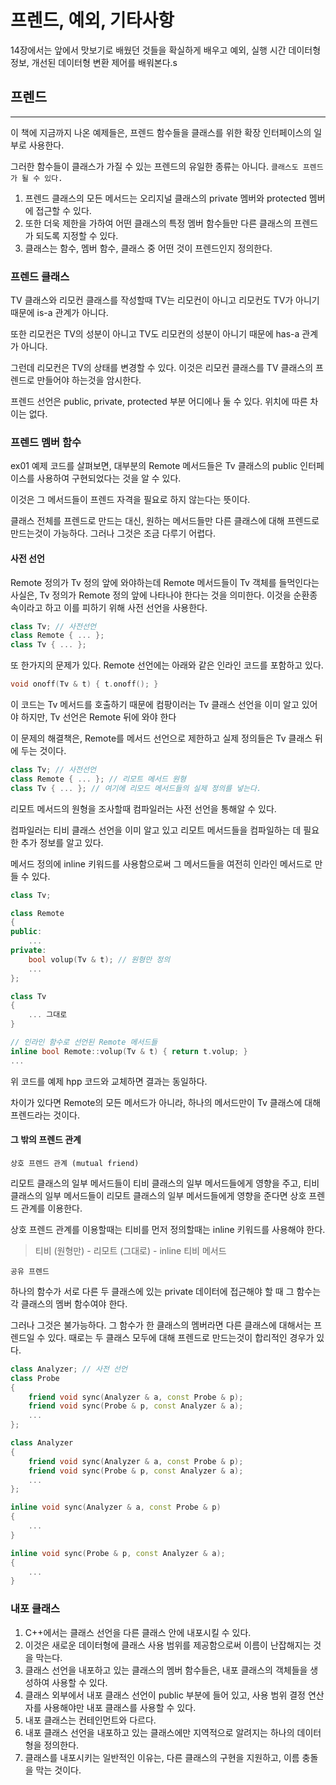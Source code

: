 # 프렌드, 예외, 기타사항

14장에서는 앞에서 맛보기로 배웠던 것들을 확실하게 배우고 예외, 실행 시간 데이터형 정보, 개선된 데이터형 변환 제어를 배워본다.s

## 프렌드

---

이 책에 지금까지 나온 예제들은, 프렌드 함수들을 클래스를 위한 확장 인터페이스의 일부로 사용한다.

그러한 함수들이 클래스가 가질 수 있는 프렌드의 유일한 종류는 아니다. ``` 클래스도 프렌드가 될 수 있다. ```

1. 프렌드 클래스의 모든 메서드는 오리지널 클래스의 private 멤버와 protected 멤버에 접근할 수 있다.
2. 또한 더욱 제한을 가하여 어떤 클래스의 특정 멤버 함수들만 다른 클래스의 프렌드가 되도록 지정할 수 있다.
3. 클래스는 함수, 멤버 함수, 클래스 중 어떤 것이 프렌드인지 정의한다.

### 프렌드 클래스

TV 클래스와 리모컨 클래스를 작성할때 TV는 리모컨이 아니고 리모컨도 TV가 아니기 때문에 is-a 관계가 아니다.

또한 리모컨은 TV의 성분이 아니고 TV도 리모컨의 성분이 아니기 때문에 has-a 관계가 아니다.

그런데 리모컨은 TV의 상태를 변경할 수 있다. 이것은 리모컨 클래스를 TV 클래스의 프렌드로 만들어야 하는것을 암시한다.

프렌드 선언은 public, private, protected 부분 어디에나 둘 수 있다. 위치에 따른 차이는 없다.

### 프렌드 멤버 함수

ex01 예제 코드를 살펴보면, 대부분의 Remote 메서드들은 Tv 클래스의 public 인터페이스를 사용하여 구현되었다는 것을 알 수 있다.

이것은 그 메서드들이 프렌드 자격을 필요로 하지 않는다는 뜻이다.

클래스 전체를 프렌드로 만드는 대신, 원하는 메서드들만 다른 클래스에 대해 프렌드로 만드는것이 가능하다. 그러나 그것은 조금 다루기 어렵다.

#### 사전 선언

Remote 정의가 Tv 정의 앞에 와야하는데 Remote 메서드들이 Tv 객체를 들먹인다는 사실은, Tv 정의가 Remote 정의 앞에 나타나야 한다는 것을 의미한다. 이것을 순환종속이라고 하고 이를 피하기 위해 사전 선언을 사용한다.

``` cpp
class Tv; // 사전선언
class Remote { ... };
class Tv { ... };
```

또 한가지의 문제가 있다. Remote 선언에는 아래와 같은 인라인 코드를 포함하고 있다.

```cpp
void onoff(Tv & t) { t.onoff(); }
```

이 코드는 Tv 메서드를 호출하기 때문에 컴팡이러는 Tv 클래스 선언을 이미 알고 있어야 하지만, Tv 선언은 Remote 뒤에 와야 한다

이 문제의 해결책은, Remote를 메서드 선언으로 제한하고 실제 정의들은 Tv 클래스 뒤에 두는 것이다.

```cpp
class Tv; // 사전선언
class Remote { ... }; // 리모트 메서드 원형
class Tv { ... }; // 여기에 리모드 메서드들의 실제 정의를 넣는다.
```

리모트 메서드의 원형을 조사할때 컴파일러는 사전 선언을 통해알 수 있다.

컴파일러는 티비 클래스 선언을 이미 알고 있고 리모트 메서드들을 컴파일하는 데 필요한 추가 정보를 알고 있다.

메서드 정의에 inline 키워드를 사용함으로써 그 메서드들을 여전히 인라인 메서드로 만들 수 있다.

```cpp
class Tv;

class Remote
{
public:
    ...
private:
    bool volup(Tv & t); // 원형만 정의
    ...
};

class Tv
{
    ... 그대로
}

// 인라인 함수로 선언된 Remote 메서드들
inline bool Remote::volup(Tv & t) { return t.volup; }
...

```

위 코드를 예제 hpp 코드와 교체하면 결과는 동일하다.

차이가 있다면 Remote의 모든 메서드가 아니라, 하나의 메서드만이 Tv 클래스에 대해 프렌드라는 것이다.

#### 그 밖의 프렌드 관계

```상호 프렌드 관계 (mutual friend)```

리모트 클래스의 일부 메서드들이 티비 클래스의 일부 메서드들에게 영향을 주고, 티비 클래스의 일부 메서드들이 리모트 클래스의 일부 메서드들에게 영향을 준다면 상호 프렌드 관계를 이용한다.

상호 프렌드 관계를 이용할때는 티비를 먼저 정의할때는 inline 키워드를 사용해야 한다.

> 티비 (원형만) - 리모트 (그대로) - inline 티비 메서드

```공유 프렌드```

하나의 함수가 서로 다른 두 클래스에 있는 private 데이터에 접근해야 할 때 그 함수는 각 클래스의 멤버 함수여야 한다.

그러나 그것은 불가능하다. 그 함수가 한 클래스의 멤버라면 다른 클래스에 대해서는 프렌드일 수 있다. 때로는 두 클래스 모두에 대해 프렌드로 만드는것이 합리적인 경우가 있다.

```cpp
class Analyzer; // 사전 선언
class Probe
{
    friend void sync(Analyzer & a, const Probe & p);
    friend void sync(Probe & p, const Analyzer & a);
    ...
};

class Analyzer
{
    friend void sync(Analyzer & a, const Probe & p);
    friend void sync(Probe & p, const Analyzer & a);
    ...
};

inline void sync(Analyzer & a, const Probe & p)
{
    ...
}

inline void sync(Probe & p, const Analyzer & a);
{
    ...
}
```

### 내포 클래스

1. C++에서는 클래스 선언을 다른 클래스 안에 내포시킬 수 있다.
2. 이것은 새로운 데이터형에 클래스 사용 범위를 제공함으로써 이름이 난잡해지는 것을 막는다.
3. 클래스 선언을 내포하고 있는 클래스의 멤버 함수들은, 내포 클래스의 객체들을 생성하여 사용할 수 있다.
4. 클래스 외부에서 내포 클래스 선언이 public 부분에 들어 있고, 사용 범위 결정 연산자를 사용해야만 내포 클래스를 사용할 수 있다.
5. 내포 클래스는 컨테인먼트와 다르다.
6. 내포 클래스 선언을 내포하고 있는 클래스에만 지역적으로 알려지는 하나의 데이터형을 정의한다.
7. 클래스를 내포시키는 일반적인 이유는, 다른 클래스의 구현을 지원하고, 이름 충돌을 막는 것이다.
